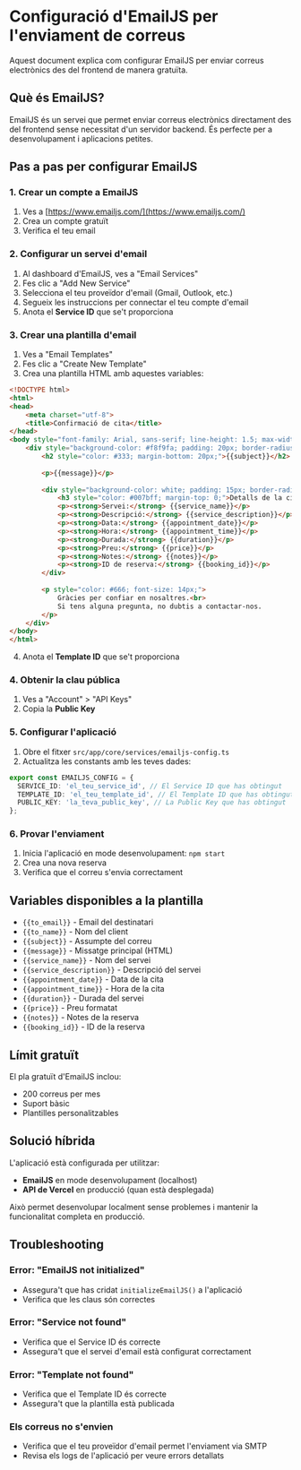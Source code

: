 # Configuració d'EmailJS per l'enviament de correus

Aquest document explica com configurar EmailJS per enviar correus electrònics des del frontend de manera gratuïta.

## Què és EmailJS?

EmailJS és un servei que permet enviar correus electrònics directament des del frontend sense necessitat d'un servidor backend. És perfecte per a desenvolupament i aplicacions petites.

## Pas a pas per configurar EmailJS

### 1. Crear un compte a EmailJS

1. Ves a [https://www.emailjs.com/](https://www.emailjs.com/)
2. Crea un compte gratuït
3. Verifica el teu email

### 2. Configurar un servei d'email

1. Al dashboard d'EmailJS, ves a "Email Services"
2. Fes clic a "Add New Service"
3. Selecciona el teu proveïdor d'email (Gmail, Outlook, etc.)
4. Segueix les instruccions per connectar el teu compte d'email
5. Anota el **Service ID** que se't proporciona

### 3. Crear una plantilla d'email

1. Ves a "Email Templates"
2. Fes clic a "Create New Template"
3. Crea una plantilla HTML amb aquestes variables:

```html
<!DOCTYPE html>
<html>
<head>
    <meta charset="utf-8">
    <title>Confirmació de cita</title>
</head>
<body style="font-family: Arial, sans-serif; line-height: 1.5; max-width: 600px; margin: 0 auto; padding: 20px;">
    <div style="background-color: #f8f9fa; padding: 20px; border-radius: 8px;">
        <h2 style="color: #333; margin-bottom: 20px;">{{subject}}</h2>
        
        <p>{{message}}</p>
        
        <div style="background-color: white; padding: 15px; border-radius: 5px; margin: 20px 0;">
            <h3 style="color: #007bff; margin-top: 0;">Detalls de la cita:</h3>
            <p><strong>Servei:</strong> {{service_name}}</p>
            <p><strong>Descripció:</strong> {{service_description}}</p>
            <p><strong>Data:</strong> {{appointment_date}}</p>
            <p><strong>Hora:</strong> {{appointment_time}}</p>
            <p><strong>Durada:</strong> {{duration}}</p>
            <p><strong>Preu:</strong> {{price}}</p>
            <p><strong>Notes:</strong> {{notes}}</p>
            <p><strong>ID de reserva:</strong> {{booking_id}}</p>
        </div>
        
        <p style="color: #666; font-size: 14px;">
            Gràcies per confiar en nosaltres.<br>
            Si tens alguna pregunta, no dubtis a contactar-nos.
        </p>
    </div>
</body>
</html>
```

4. Anota el **Template ID** que se't proporciona

### 4. Obtenir la clau pública

1. Ves a "Account" > "API Keys"
2. Copia la **Public Key**

### 5. Configurar l'aplicació

1. Obre el fitxer `src/app/core/services/emailjs-config.ts`
2. Actualitza les constants amb les teves dades:

```typescript
export const EMAILJS_CONFIG = {
  SERVICE_ID: 'el_teu_service_id', // El Service ID que has obtingut
  TEMPLATE_ID: 'el_teu_template_id', // El Template ID que has obtingut
  PUBLIC_KEY: 'la_teva_public_key', // La Public Key que has obtingut
};
```

### 6. Provar l'enviament

1. Inicia l'aplicació en mode desenvolupament: `npm start`
2. Crea una nova reserva
3. Verifica que el correu s'envia correctament

## Variables disponibles a la plantilla

- `{{to_email}}` - Email del destinatari
- `{{to_name}}` - Nom del client
- `{{subject}}` - Assumpte del correu
- `{{message}}` - Missatge principal (HTML)
- `{{service_name}}` - Nom del servei
- `{{service_description}}` - Descripció del servei
- `{{appointment_date}}` - Data de la cita
- `{{appointment_time}}` - Hora de la cita
- `{{duration}}` - Durada del servei
- `{{price}}` - Preu formatat
- `{{notes}}` - Notes de la reserva
- `{{booking_id}}` - ID de la reserva

## Límit gratuït

El pla gratuït d'EmailJS inclou:
- 200 correus per mes
- Suport bàsic
- Plantilles personalitzables

## Solució híbrida

L'aplicació està configurada per utilitzar:
- **EmailJS** en mode desenvolupament (localhost)
- **API de Vercel** en producció (quan està desplegada)

Això permet desenvolupar localment sense problemes i mantenir la funcionalitat completa en producció.

## Troubleshooting

### Error: "EmailJS not initialized"
- Assegura't que has cridat `initializeEmailJS()` a l'aplicació
- Verifica que les claus són correctes

### Error: "Service not found"
- Verifica que el Service ID és correcte
- Assegura't que el servei d'email està configurat correctament

### Error: "Template not found"
- Verifica que el Template ID és correcte
- Assegura't que la plantilla està publicada

### Els correus no s'envien
- Verifica que el teu proveïdor d'email permet l'enviament via SMTP
- Revisa els logs de l'aplicació per veure errors detallats
